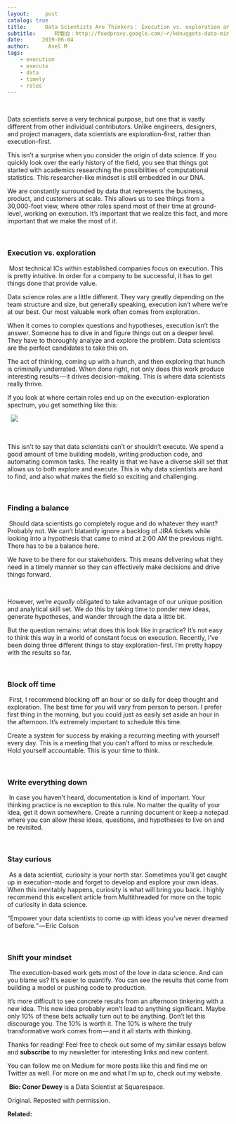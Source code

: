 ```yaml
---
layout:     post
catalog: true
title:      Data Scientists Are Thinkers： Execution vs. exploration and what it means for you
subtitle:      转载自：http://feedproxy.google.com/~r/kdnuggets-data-mining-analytics/~3/v67SDkGX2yM/data-scientists-thinkers-execution-exploration.html
date:      2019-06-04
author:      Asel M
tags:
    - execution
    - execute
    - data
    - timely
    - roles
---
```




 

Data scientists serve a very technical purpose, but one that is vastly different from other individual contributors. Unlike engineers, designers, and project managers, data scientists are exploration-first, rather than execution-first.

This isn’t a surprise when you consider the origin of data science. If you quickly look over the early history of the field, you see that things got started with academics researching the possibilities of computational statistics. This researcher-like mindset is still embedded in our DNA.

We are constantly surrounded by data that represents the business, product, and customers at scale. This allows us to see things from a 30,000-foot view, where other roles spend most of their time at ground-level, working on execution. It’s important that we realize this fact, and more important that we make the most of it.

 

### Execution vs. exploration 

 Most technical ICs within established companies focus on execution. This is pretty intuitive. In order for a company to be successful, it has to get things done that provide value.

Data science roles are a little different. They vary greatly depending on the team structure and size, but generally speaking, execution isn’t where we’re at our best. Our most valuable work often comes from exploration.

When it comes to complex questions and hypotheses, execution isn’t the answer. Someone has to dive in and figure things out on a deeper level. They have to thoroughly analyze and explore the problem. Data scientists are the perfect candidates to take this on.

The act of thinking, coming up with a hunch, and then exploring that hunch is criminally underrated. When done right, not only does this work produce interesting results — it drives decision-making. This is where data scientists really thrive.

If you look at where certain roles end up on the execution-exploration spectrum, you get something like this:

 
![](https://i.ibb.co/98cF0cs/1-b-Bwc6-Qn7y3-Rd-W-b-Ut-Sx-TNw.png)


 

This isn’t to say that data scientists can’t or shouldn’t execute. We spend a good amount of time building models, writing production code, and automating common tasks. The reality is that we have a diverse skill set that allows us to both explore and execute. This is why data scientists are hard to find, and also what makes the field so exciting and challenging.

 

### Finding a balance 

 Should data scientists go completely rogue and do whatever they want? Probably not. We can’t blatantly ignore a backlog of JIRA tickets while looking into a hypothesis that came to mind at 2:00 AM the previous night. There has to be a balance here.

We have to be there for our stakeholders. This means delivering what they need in a timely manner so they can effectively make decisions and drive things forward.

 



However, we’re *equally* obligated to take advantage of our unique position and analytical skill set. We do this by taking time to ponder new ideas, generate hypotheses, and wander through the data a little bit.

But the question remains: what does this look like in practice? It’s not easy to think this way in a world of constant focus on execution. Recently, I’ve been doing three different things to stay exploration-first. I’m pretty happy with the results so far.

 

### Block off time 

 First, I recommend blocking off an hour or so daily for deep thought and exploration. The best time for you will vary from person to person. I prefer first thing in the morning, but you could just as easily set aside an hour in the afternoon. It’s extremely important to schedule this time.

Create a system for success by making a recurring meeting with yourself every day. This is a meeting that you can’t afford to miss or reschedule. Hold yourself accountable. This is your time to think.

 

### Write everything down 

 In case you haven’t heard, documentation is kind of important. Your thinking practice is no exception to this rule. No matter the quality of your idea, get it down somewhere. Create a running document or keep a notepad where you can allow these ideas, questions, and hypotheses to live on and be revisited.

 

### Stay curious 

 As a data scientist, curiosity is your north star. Sometimes you’ll get caught up in execution-mode and forget to develop and explore your own ideas. When this inevitably happens, curiosity is what will bring you back. I highly recommend this excellent article from Multithreaded for more on the topic of curiosity in data science.

> 
 “Empower your data scientists to come up with ideas you’ve never dreamed of before.“ — Eric Colson


 

### Shift your mindset 

 The execution-based work gets most of the love in data science. And can you blame us? It’s easier to quantify. You can see the results that come from building a model or pushing code to production.

It’s more difficult to see concrete results from an afternoon tinkering with a new idea. This new idea probably won’t lead to anything significant. Maybe only 10% of these bets actually turn out to be anything. Don’t let this discourage you. The 10% is worth it. The 10% is where the truly transformative work comes from — and it all starts with thinking.

Thanks for reading! Feel free to check out some of my similar essays below and **subscribe** to my newsletter for interesting links and new content.

You can follow me on Medium for more posts like this and find me on Twitter as well. For more on me and what I’m up to, check out my website.

 **Bio: Conor Dewey** is a Data Scientist at Squarespace.

Original. Reposted with permission.

**Related:**



 


 


